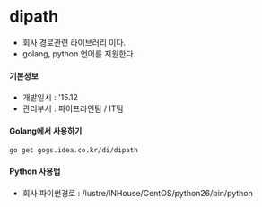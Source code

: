 # dipath
- 회사 경로관련 라이브러리 이다.
- golang, python 언어를 지원한다.

#### 기본정보
- 개발일시 : '15.12
- 관리부서 : 파이프라인팀 / IT팀

#### Golang에서 사용하기
```
go get gogs.idea.co.kr/di/dipath
```

#### Python 사용법
- 회사 파이썬경로 : /lustre/INHouse/CentOS/python26/bin/python 
